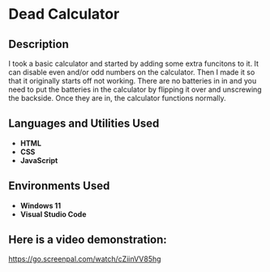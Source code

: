 <h1>Dead Calculator</h1>


<h2>Description</h2>
I took a basic calculator and started by adding some extra funcitons to it. It can disable even and/or odd numbers on the calculator. Then I made it so that it originally starts off not working. There are no batteries in in and you need to put the batteries in the calculator by flipping it over and unscrewing the backside. Once they are in, the calculator functions normally. 
<br />


<h2>Languages and Utilities Used</h2>

- <b>HTML</b> 
- <b>CSS</b>
- <b>JavaScript</b>

<h2>Environments Used </h2>

- <b>Windows 11</b>
- <b>Visual Studio Code</b>

<h2>Here is a video demonstration:</h2>

https://go.screenpal.com/watch/cZiinVV85hg
